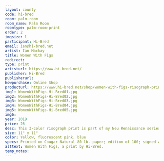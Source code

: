 ```yaml
---
layout: county 
code: hi-bred
room: palm-room
room_name: Palm Room
roomtype: palm-room-print
order: 2
imgsize: l
participant: Hi-Bred
email: ian@hi-bred.net
artist: Ian Mackay
title: Women With Figs
redirect: 
type: print
artisturl: https://www.hi-bred.net/
publisher: Hi-Bred
publisherurl: 
howpurchase: Online Shop
producturl: https://www.hi-bred.net/shop/women-with-figs-risograph-print
img1: WomenWithFigs-Hi-Bred01.jpg
img2: WomenWithFigs-Hi-Bred02.jpg
img3: WomenWithFigs-Hi-Bred03.jpg
img4: WomenWithFigs-Hi-Bred04.jpg
img5: WomenWithFigs-Hi-Bred05.jpg
img6: 
year: 2019
price: 26
desc: This 3-color risograph print is part of my Neu Renaissance series.
size: 11" x 11"
color: Yellow, fluorescent pink, blue
specs: Printed on Cougar Natural 80 lb. paper; edition of 100; signed and numbered by the artist.
alttext: Women With Figs, a print by Hi-Bred.
temp_notes: 
---
```

